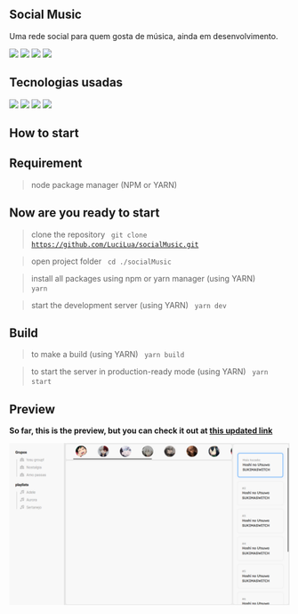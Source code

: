## Social Music

Uma rede social para quem gosta de música, ainda em desenvolvimento.

<img src="https://img.shields.io/apm/l/react?style=flat-square">
<img src="https://img.shields.io/github/stars/LuciLua/socialMusic?style=flat-square">
<img src="https://img.shields.io/github/last-commit/LuciLua/socialMusic?style=flat-square">
<img src="https://img.shields.io/github/commit-activity/w/LuciLua/socialMusic?style=flat-square">


## Tecnologias usadas

<img src="https://img.shields.io/badge/HTML5-E34F26?style=for-the-badge&logo=html5&logoColor=white"> <img src="https://img.shields.io/badge/JavaScript-F7DF1E?style=for-the-badge&logo=javascript&logoColor=black">  <img src="https://img.shields.io/badge/Sass-CC6699?style=for-the-badge&logo=sass&logoColor=white"> 
<img src="https://img.shields.io/badge/React-20232A?style=for-the-badge&logo=react&logoColor=61DAFB"> 


## How to start

## Requirement

> node package manager (NPM or YARN)

## Now are you ready to start

> clone the repository
<code> git clone https://github.com/LuciLua/socialMusic.git</code>

> open project folder
<code> cd ./socialMusic</code>

> install all packages using npm or yarn manager (using YARN)
<code> yarn </code>

> start the development server (using YARN)
<code> yarn dev </code>

## Build 

> to make a build (using YARN)
<code> yarn build </code>

> to start the server in production-ready mode (using YARN)
<code> yarn start </code>


## Preview

**So far, this is the preview, but you can check it out at [this updated link](https://socialmusic.vercel.app/)**

<img src="./print.png"/>
